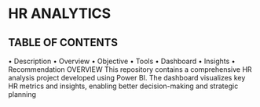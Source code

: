 # HR ANALYTICS

## TABLE OF CONTENTS 
  • Description 
  • Overview 
  • Objective 
  • Tools
  • Dashboard 
  • Insights 
  • Recommendation 
OVERVIEW 
This repository contains a comprehensive HR analysis project developed using Power BI. The dashboard visualizes key HR metrics and insights, enabling better decision-making and strategic planning
